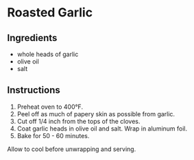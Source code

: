 # Roasted Garlic

## Ingredients

- whole heads of garlic
- olive oil
- salt

## Instructions

1. Preheat oven to 400°F.
2. Peel off as much of papery skin as possible from garlic.
3. Cut off 1/4 inch from the tops of the cloves.
4. Coat garlic heads in olive oil and salt. Wrap in aluminum foil.
5. Bake for 50 - 60 minutes.

Allow to cool before unwrapping and serving.
